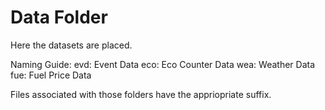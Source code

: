 
# Data Folder

Here the datasets are placed.


Naming Guide:
evd: Event Data
eco: Eco Counter Data
wea: Weather Data
fue: Fuel Price Data

Files associated with those folders have the appriopriate suffix.


